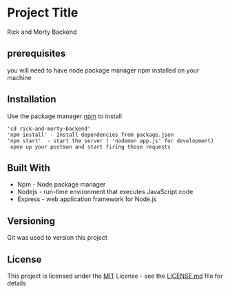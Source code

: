 # Project Title 
Rick and Morty Backend

## prerequisites
you will need to have node package manager npm installed on your machine

## Installation
Use the package manager [npm](https://www.npmjs.com/get-npm) to install

```
'cd rick-and-morty-backend' 
'npm install' - Install dependencies from package.json
'npm start'  - start the server ( 'nodemon app.js' for development)
 open up your postman and start firing those requests
```
## Built With
- Npm - Node package manager
- Nodejs  - run-time environment that executes JavaScript code
- Express - web application framework for Node.js

## Versioning 
Git was used to version this project

## License
This project is licensed under the [MIT](https://choosealicense.com/licenses/mit/) License - see the [LICENSE.md](LICENSE.md) file for details
